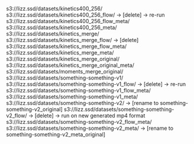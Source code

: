 s3://lizz.ssd/datasets/kinetics400_256/
s3://lizz.ssd/datasets/kinetics400_256_flow/                    -> [delete] -> re-run
s3://lizz.ssd/datasets/kinetics400_256_flow_meta/
s3://lizz.ssd/datasets/kinetics400_256_meta/
s3://lizz.ssd/datasets/kinetics_merge/
s3://lizz.ssd/datasets/kinetics_merge_flow/                     -> [delete]
s3://lizz.ssd/datasets/kinetics_merge_flow_meta/
s3://lizz.ssd/datasets/kinetics_merge_meta/
s3://lizz.ssd/datasets/kinetics_merge_original/
s3://lizz.ssd/datasets/kinetics_merge_original_meta/
s3://lizz.ssd/datasets/moments_merge_original/
s3://lizz.ssd/datasets/something-something-v1/
s3://lizz.ssd/datasets/something-something-v1_flow/             -> [delete] -> re-run
s3://lizz.ssd/datasets/something-something-v1_flow_meta/
s3://lizz.ssd/datasets/something-something-v1_meta/
s3://lizz.ssd/datasets/something-something-v2/                  -> [rename to something-something-v2_original]
s3://lizz.ssd/datasets/something-something-v2_flow/             -> [delete] -> run on new generated mp4 format
s3://lizz.ssd/datasets/something-something-v2_flow_meta/
s3://lizz.ssd/datasets/something-something-v2_meta/             -> [rename to something-something-v2_meta_original]
